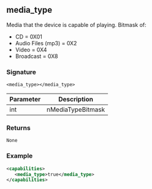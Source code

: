 ## media\_type

Media that the device is capable of playing. Bitmask of:

- CD = 0X01
- Audio Files (mp3) = 0X2
- Video = 0X4
- Broadcast = 0X8


### Signature

`<media_type></media_type>`


| Parameter | Description |
| --- | --- |
| int | nMediaTypeBitmask |


### Returns

`None`


### Example

```xml
<capabilities>
   <media_type>true</media_type>
</capabilities>
```
